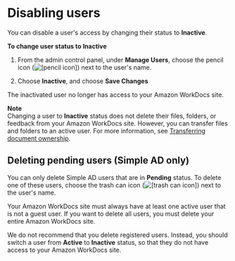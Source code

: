 # Disabling users<a name="inactive-user"></a>

You can disable a user's access by changing their status to **Inactive**\.

**To change user status to **Inactive****

1. From the admin control panel, under **Manage Users**, choose the pencil icon \(![\[pencil icon\]](http://docs.aws.amazon.com/workdocs/latest/adminguide/images/pencil_icon.png)\) next to the user's name\.

1. Choose **Inactive**, and choose **Save Changes**

The inactivated user no longer has access to your Amazon WorkDocs site\.

**Note**  
Changing a user to **Inactive** status does not delete their files, folders, or feedback from your Amazon WorkDocs site\. However, you can transfer files and folders to an active user\. For more information, see [Transferring document ownership](transfer-docs.md)\.

## Deleting pending users \(Simple AD only\)<a name="delete_user_cloud"></a>

You can only delete Simple AD users that are in **Pending** status\. To delete one of these users, choose the trash can icon \(![\[trash can icon\]](http://docs.aws.amazon.com/workdocs/latest/adminguide/images/trash_can_icon.png)\) next to the user's name\.

Your Amazon WorkDocs site must always have at least one active user that is not a guest user\. If you want to delete all users, you must delete your entire Amazon WorkDocs site\.

We do not recommend that you delete registered users\. Instead, you should switch a user from **Active** to **Inactive** status, so that they do not have access to your Amazon WorkDocs site\. 